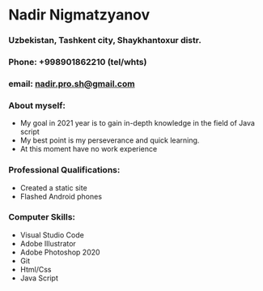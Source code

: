 # Nadir Nigmatzyanov

### Uzbekistan, Tashkent city, Shaykhantoxur distr.

### Phone: +998901862210 (tel/whts)

### email: nadir.pro.sh@gmail.com

### About myself:

- My goal in 2021 year is to gain in-depth knowledge in the field of Java script
- My best point is my perseverance and quick learning.
- At this moment have no work experience

### Professional Qualifications:

- Сreated a static site
- Flashed Android phones

### Computer Skills:

- Visual Studio Code
- Adobe Illustrator
- Adobe Photoshop 2020
- Git
- Html/Css
- Java Script
